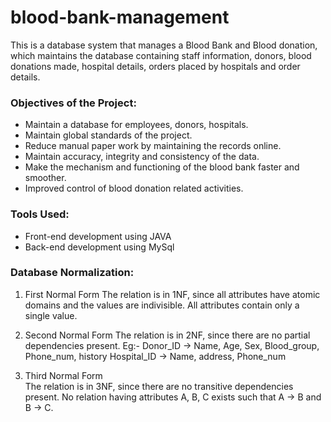 # blood-bank-management

This is a database system that manages a Blood Bank and Blood donation, which maintains the database containing staff information, donors, blood donations made, hospital details, orders placed by hospitals and order details.

### Objectives of the Project:
- Maintain a database for employees, donors, hospitals.
- Maintain global standards of the project.
- Reduce manual paper work by maintaining the records online.
- Maintain accuracy, integrity and consistency of the data.
- Make the mechanism and functioning of the blood bank faster and smoother.
- Improved control of blood donation related activities.

### Tools Used:
- Front-end development using JAVA
- Back-end development using MySql

### Database Normalization:
1.  First Normal Form
The relation is in 1NF, since all attributes have atomic domains and the values are indivisible. All attributes contain only a single value.

2. Second Normal Form
The relation is in 2NF, since there are no partial dependencies present.
Eg:- Donor_ID -> Name, Age, Sex, Blood_group, Phone_num, history
        Hospital_ID -> Name, address, Phone_num

3. Third Normal Form      
 The relation is in 3NF, since there are no transitive dependencies present. No relation having attributes A, B, C exists such that A -> B and B -> C.
